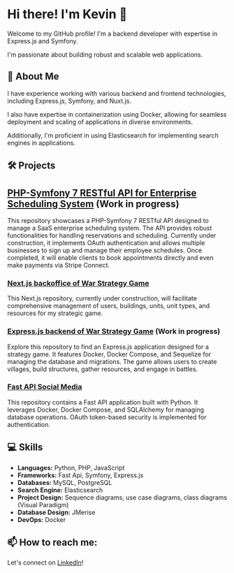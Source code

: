 # Hi there! I'm Kevin 👋 

Welcome to my GitHub profile! I'm a backend developer with expertise in Express.js and Symfony. 
 
I'm passionate about building robust and scalable web applications.

## :book: About Me

I have experience working with various backend and frontend technologies, including Express.js, Symfony, and Nuxt.js. 

I also have expertise in containerization using Docker, allowing for seamless deployment and scaling of applications in diverse environments.

Additionally, I'm proficient in using Elasticsearch for implementing search engines in applications.

## 🛠️ Projects

## [PHP-Symfony 7 RESTful API for Enterprise Scheduling System](https://github.com/khersinpro/calendar-project-backend) (Work in progress)
This repository showcases a PHP-Symfony 7 RESTful API designed to manage a SaaS enterprise scheduling system. The API provides robust functionalities for handling reservations and scheduling. Currently under construction, it implements OAuth authentication and allows multiple businesses to sign up and manage their employee schedules. Once completed, it will enable clients to book appointments directly and even make payments via Stripe Connect.

### [Next.js backoffice of War Strategy Game](https://github.com/khersinpro/strategy-game-backoffice) 
This Next.js repository, currently under construction, will facilitate comprehensive management of users, buildings, units, unit types, and resources for my strategic game.

### [Express.js backend of War Strategy Game](https://github.com/khersinpro/strategy-game-express) (Work in progress)
Explore this repository to find an Express.js application designed for a strategy game. It features Docker, Docker Compose, and Sequelize for managing the database and migrations. The game allows users to create villages, build structures, gather resources, and engage in battles.

### [Fast API Social Media](https://github.com/khersinpro/fast-social-media)
This repository contains a Fast API application built with Python. It leverages Docker, Docker Compose, and SQLAlchemy for managing database operations. OAuth token-based security is implemented for authentication.

## 💻 Skills

- **Languages:** Python, PHP, JavaScript
- **Frameworks:** Fast Api, Symfony, Express.js
- **Databases:** MySQL, PostgreSQL
- **Search Engine:** Elasticsearch
- **Project Design:** Sequence diagrams, use case diagrams, class diagrams (Visual Paradigm)
- **Database Design:** JMerise
- **DevOps:** Docker

## 📫 How to reach me:

Let's connect on [LinkedIn](https://www.linkedin.com/in/kevin-hersin/)!


<!--
**khersinpro/khersinpro** is a ✨ _special_ ✨ repository because its `README.md` (this file) appears on your GitHub profile.

Here are some ideas to get you started:

- 🔭 I’m currently working on ...
- 🌱 I’m currently learning ...
- 👯 I’m looking to collaborate on ...
- 🤔 I’m looking for help with ...
- 💬 Ask me about ...
- 📫 How to reach me: ...
- 😄 Pronouns: ...
- ⚡ Fun fact: ...
-->
